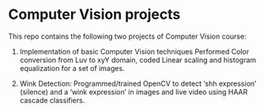 # Computer Vision projects

This repo contains the following two projects of Computer Vision course:

1. Implementation of basic Computer Vision techniques
Performed Color conversion from Luv to xyY domain, coded Linear scaling and histogram equalization for a set of images.

2. Wink Detection:
Programmed/trained OpenCV to detect ‘shh expression’ (silence) and a ‘wink expression’ in images and live video using HAAR cascade classifiers.

